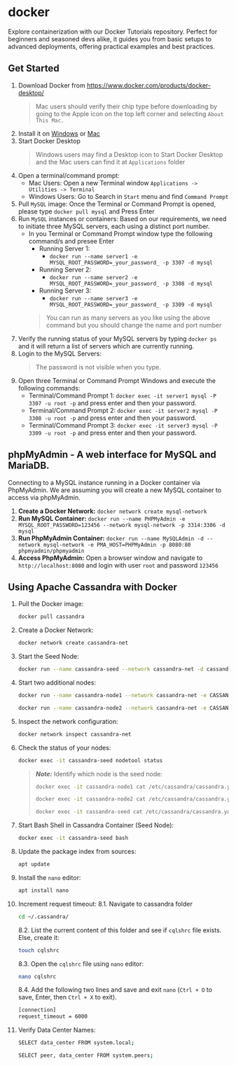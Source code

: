 # docker
Explore containerization with our Docker Tutorials repository. Perfect for beginners and seasoned devs alike, it guides you from basic setups to advanced deployments, offering practical examples and best practices.

## Get Started
1. Download Docker from https://www.docker.com/products/docker-desktop/
   > Mac users should verify their chip type before downloading by going to the Apple icon on the top left corner and selecting ```About This Mac.```
2. Install it on [Windows](https://docs.docker.com/desktop/install/windows-install/) or [Mac](https://docs.docker.com/desktop/install/mac-install/)
3. Start Docker Desktop
   > Windows users may find a Desktop icon to Start Docker Desktop and the Mac users can find it at ```Applications``` folder
5. Open a terminal/command prompt:
   - Mac Users: Open a new Terminal window ```Applications -> Utilities -> Terminal```
   - Windows Users: Go to Search in ```Start``` menu and find ```Command Prompt```
6. Pull ```MySQL``` image: Once the Terminal or Command Prompt is opened, please type ```docker pull mysql``` and Press Enter
7. Run ```MySQL``` instances or containers: Based on our requirements, we need to initiate three MySQL servers, each using a distinct port number.
   - In you Terminal or Command Prompt window type the following command/s and presee Enter
     - Running Server 1: 
       - ```docker run --name server1 -e MYSQL_ROOT_PASSWORD=_your_password_ -p 3307 -d mysql```
     - Running Server 2: 
       - ```docker run --name server2 -e MYSQL_ROOT_PASSWORD=_your_password_ -p 3308 -d mysql```
     - Running Server 3: 
       - ```docker run --name server3 -e MYSQL_ROOT_PASSWORD=_your_password_ -p 3309 -d mysql```
     > You can run as many servers as you like using the above command but you should change the name and port number
8. Verify the running status of your MySQL servers by typing ```docker ps``` and it will return a list of servers which are currently running.
9. Login to the MySQL Servers:
   > The password is not visible when you type.
11. Open three Terminal or Command Prompt Windows and execute the following commands:
    - Terminal/Command Prompt 1: ```docker exec -it server1 mysql -P 3307 -u root -p``` and press enter and then your password. 
    - Terminal/Command Prompt 2: ```docker exec -it server2 mysql -P 3308 -u root -p``` and press enter and then your password.
    - Terminal/Command Prompt 3: ```docker exec -it server3 mysql -P 3309 -u root -p``` and press enter and then your password.
## phpMyAdmin - A web interface for MySQL and MariaDB.
Connecting to a MySQL instance running in a Docker container via PhpMyAdmin. We are assuming you will create a new MySQL container to access via phpMyAdmin. 
1. **Create a Docker Network:** ```docker network create mysql-network```
2. **Run MySQL Container:** ```docker run --name PHPMyAdmin -e MYSQL_ROOT_PASSWORD=123456 --network mysql-network -p 3314:3306 -d mysql```
3. **Run PhpMyAdmin Container:** ```docker run --name MySQLAdmin -d --network mysql-network -e PMA_HOST=PHPMyAdmin -p 8080:80 phpmyadmin/phpmyadmin```
4. **Access PhpMyAdmin:** Open a browser window and navigate to ```http://localhost:8080``` and login with user ```root``` and password ```123456```

## Using Apache Cassandra with Docker
1. Pull the Docker image:
   ```bash
   docker pull cassandra
   ```
2. Create a Docker Network:
   ```bash
   docker network create cassandra-net
   ```
3. Start the Seed Node:
   ```bash
   docker run --name cassandra-seed --network cassandra-net -d cassandra
   ```
4. Start two additional nodes:
   ```bash
   docker run --name cassandra-node1 --network cassandra-net -e CASSANDRA_SEEDS=cassandra-seed -d cassandra
   ```
   ```bash
   docker run --name cassandra-node2 --network cassandra-net -e CASSANDRA_SEEDS=cassandra-seed -d cassandra
   ```
5. Inspect the network configuration:
    ```bash
   docker network inspect cassandra-net
    ```
6. Check the status of your nodes:
    ```bash
    docker exec -it cassandra-seed nodetool status
    ```
   > ***Note:*** Identify which node is the seed node:
   >
   > ```bash
   > docker exec -it cassandra-node1 cat /etc/cassandra/cassandra.yaml | grep -i seeds
   > ```
   > ```bash
   > docker exec -it cassandra-node2 cat /etc/cassandra/cassandra.yaml | grep -i seeds
   > ```
   > ```bash
   > docker exec -it cassandra-seed cat /etc/cassandra/cassandra.yaml | grep -i seeds
   > ```
7. Start Bash Shell in Cassandra Container (Seed Node):
   ```bash
   docker exec -it cassandra-seed bash
   ```    
8. Update the package index from sources:
   ```bash
   apt update
   ```
9. Install the ```nano``` editor:
   ```bash
   apt install nano
   ```
9. Increment request timeout:
   8.1. Navigate to cassandra folder
   ```bash
   cd ~/.cassandra/
   ```
   8.2. List the current content of this folder and see if ```cqlshrc``` file exists. Else, create it:
   ```bash
   touch cqlshrc
   ```
   8.3. Open the ```cqlshrc``` file using ```nano``` editor:
   ```bash
   nano cqlshrc
   ```
   8.4. Add the following two lines and save and exit ```nano``` (```Ctrl + O``` to save, Enter, then ```Ctrl + X``` to exit).
   ```bash
   [connection]
   request_timeout = 6000
   ```
7. Verify Data Center Names:
   ```bash
   SELECT data_center FROM system.local;
   ```
   
   ```bash
   SELECT peer, data_center FROM system.peers;
   ``` 
